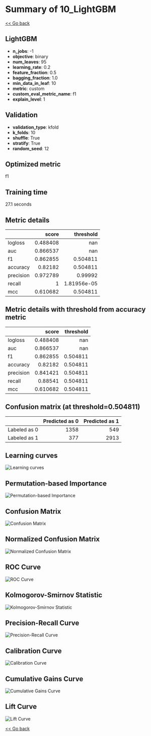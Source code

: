 # Summary of 10_LightGBM

[<< Go back](../README.md)


## LightGBM
- **n_jobs**: -1
- **objective**: binary
- **num_leaves**: 95
- **learning_rate**: 0.2
- **feature_fraction**: 0.5
- **bagging_fraction**: 1.0
- **min_data_in_leaf**: 10
- **metric**: custom
- **custom_eval_metric_name**: f1
- **explain_level**: 1

## Validation
 - **validation_type**: kfold
 - **k_folds**: 10
 - **shuffle**: True
 - **stratify**: True
 - **random_seed**: 12

## Optimized metric
f1

## Training time

27.1 seconds

## Metric details
|           |    score |     threshold |
|:----------|---------:|--------------:|
| logloss   | 0.488408 | nan           |
| auc       | 0.866537 | nan           |
| f1        | 0.862855 |   0.504811    |
| accuracy  | 0.82182  |   0.504811    |
| precision | 0.972789 |   0.99992     |
| recall    | 1        |   1.81956e-05 |
| mcc       | 0.610682 |   0.504811    |


## Metric details with threshold from accuracy metric
|           |    score |   threshold |
|:----------|---------:|------------:|
| logloss   | 0.488408 |  nan        |
| auc       | 0.866537 |  nan        |
| f1        | 0.862855 |    0.504811 |
| accuracy  | 0.82182  |    0.504811 |
| precision | 0.841421 |    0.504811 |
| recall    | 0.88541  |    0.504811 |
| mcc       | 0.610682 |    0.504811 |


## Confusion matrix (at threshold=0.504811)
|              |   Predicted as 0 |   Predicted as 1 |
|:-------------|-----------------:|-----------------:|
| Labeled as 0 |             1358 |              549 |
| Labeled as 1 |              377 |             2913 |

## Learning curves
![Learning curves](learning_curves.png)

## Permutation-based Importance
![Permutation-based Importance](permutation_importance.png)
## Confusion Matrix

![Confusion Matrix](confusion_matrix.png)


## Normalized Confusion Matrix

![Normalized Confusion Matrix](confusion_matrix_normalized.png)


## ROC Curve

![ROC Curve](roc_curve.png)


## Kolmogorov-Smirnov Statistic

![Kolmogorov-Smirnov Statistic](ks_statistic.png)


## Precision-Recall Curve

![Precision-Recall Curve](precision_recall_curve.png)


## Calibration Curve

![Calibration Curve](calibration_curve_curve.png)


## Cumulative Gains Curve

![Cumulative Gains Curve](cumulative_gains_curve.png)


## Lift Curve

![Lift Curve](lift_curve.png)



[<< Go back](../README.md)
